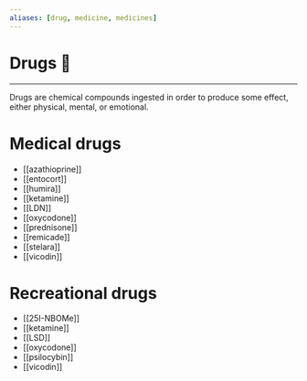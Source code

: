 ```yaml
---
aliases: [drug, medicine, medicines]
---
```

# Drugs 💊
---
Drugs are chemical compounds ingested in order to produce some effect, either physical, mental, or emotional. 

# Medical drugs
- [[azathioprine]]
- [[entocort]]
- [[humira]]
- [[ketamine]]
- [[LDN]]
- [[oxycodone]]
- [[prednisone]]
- [[remicade]]
- [[stelara]]
- [[vicodin]]

# Recreational drugs
- [[25I-NBOMe]]
- [[ketamine]]
- [[LSD]]
- [[oxycodone]]
- [[psilocybin]]
- [[vicodin]]